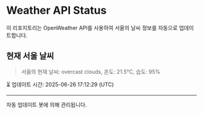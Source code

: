 
# Weather API Status

이 리포지토리는 OpenWeather API를 사용하여 서울의 날씨 정보를 자동으로 업데이트합니다.

## 현재 서울 날씨
> 서울의 현재 날씨: overcast clouds, 온도: 21.5°C, 습도: 95%

⏳ 업데이트 시간: 2025-06-26 17:12:29 (UTC)

---
자동 업데이트 봇에 의해 관리됩니다.

